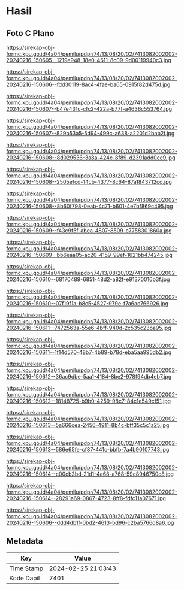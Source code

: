 # Hasil

## Foto C Plano

https://sirekap-obj-formc.kpu.go.id/4a04/pemilu/pdpr/74/13/08/20/02/7413082002002-20240216-150605--1219e948-18e0-4611-8c09-9d00119940c3.jpg

https://sirekap-obj-formc.kpu.go.id/4a04/pemilu/pdpr/74/13/08/20/02/7413082002002-20240216-150606--fdd30119-8ac4-4fae-ba65-0915f82d475d.jpg

https://sirekap-obj-formc.kpu.go.id/4a04/pemilu/pdpr/74/13/08/20/02/7413082002002-20240216-150607--b47e431c-cfc2-422a-b77f-a4636c553764.jpg

https://sirekap-obj-formc.kpu.go.id/4a04/pemilu/pdpr/74/13/08/20/02/7413082002002-20240216-150607--829b53a5-5d94-499c-a638-a2201d2bab2f.jpg

https://sirekap-obj-formc.kpu.go.id/4a04/pemilu/pdpr/74/13/08/20/02/7413082002002-20240216-150608--8d029536-3a8a-424c-8f89-d2391add0ce9.jpg

https://sirekap-obj-formc.kpu.go.id/4a04/pemilu/pdpr/74/13/08/20/02/7413082002002-20240216-150608--2505e1cd-14cb-4377-8c64-87a1843712cd.jpg

https://sirekap-obj-formc.kpu.go.id/4a04/pemilu/pdpr/74/13/08/20/02/7413082002002-20240216-150608--8b60f798-0eab-4c71-b601-4e7bf869c495.jpg

https://sirekap-obj-formc.kpu.go.id/4a04/pemilu/pdpr/74/13/08/20/02/7413082002002-20240216-150609--f43c9f5f-abea-4807-8509-c7758301860a.jpg

https://sirekap-obj-formc.kpu.go.id/4a04/pemilu/pdpr/74/13/08/20/02/7413082002002-20240216-150609--bb6eaa05-ac20-4159-99ef-1621bb474245.jpg

https://sirekap-obj-formc.kpu.go.id/4a04/pemilu/pdpr/74/13/08/20/02/7413082002002-20240216-150610--68170489-6851-48d2-a82f-e91370016b3f.jpg

https://sirekap-obj-formc.kpu.go.id/4a04/pemilu/pdpr/74/13/08/20/02/7413082002002-20240216-150610--07f19f1a-b8c5-4527-979e-f7a6ac766926.jpg

https://sirekap-obj-formc.kpu.go.id/4a04/pemilu/pdpr/74/13/08/20/02/7413082002002-20240216-150611--7472563a-55e6-4bff-940d-2c535c23ba95.jpg

https://sirekap-obj-formc.kpu.go.id/4a04/pemilu/pdpr/74/13/08/20/02/7413082002002-20240216-150611--1f14d570-48b7-4b89-b78d-eba5aa995db2.jpg

https://sirekap-obj-formc.kpu.go.id/4a04/pemilu/pdpr/74/13/08/20/02/7413082002002-20240216-150612--36ac9dbe-5aa1-4184-8be2-978f94db4eb7.jpg

https://sirekap-obj-formc.kpu.go.id/4a04/pemilu/pdpr/74/13/08/20/02/7413082002002-20240216-150612--18148725-b9b0-4259-98c7-84c1e549cf51.jpg

https://sirekap-obj-formc.kpu.go.id/4a04/pemilu/pdpr/74/13/08/20/02/7413082002002-20240216-150613--5a666cea-2456-4911-8b4c-bff35c5c1a25.jpg

https://sirekap-obj-formc.kpu.go.id/4a04/pemilu/pdpr/74/13/08/20/02/7413082002002-20240216-150613--586e65fe-cf87-441c-bbfb-7a4b90107743.jpg

https://sirekap-obj-formc.kpu.go.id/4a04/pemilu/pdpr/74/13/08/20/02/7413082002002-20240216-150614--c00cb3bd-21d1-4a68-a768-59c8946750c8.jpg

https://sirekap-obj-formc.kpu.go.id/4a04/pemilu/pdpr/74/13/08/20/02/7413082002002-20240216-150614--28291a69-0867-4723-8ff8-fdfc11a07671.jpg

https://sirekap-obj-formc.kpu.go.id/4a04/pemilu/pdpr/74/13/08/20/02/7413082002002-20240216-150606--ddd4db1f-0bd2-4613-bd96-c2ba5766d8a6.jpg


## Metadata

| Key        | Value               |
| ---------- | ------------------- |
| Time Stamp | 2024-02-25 21:03:43 |
| Kode Dapil | 7401                |



